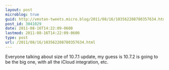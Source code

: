 ```yaml
---
layout: post
microblog: true
guid: http://vmstan-tweets.micro.blog/2011/08/16/103562208780357634.html
post_id: 3041029
date: 2011-08-16T14:22:09-0600
lastmod: 2011-08-16T14:22:09-0600
type: post
url: /2011/08/16/103562208780357634.html
---
```

Everyone talking about size of 10.7.1 update, my guess is 10.7.2 is going to be the big one, with all the iCloud integration, etc.
